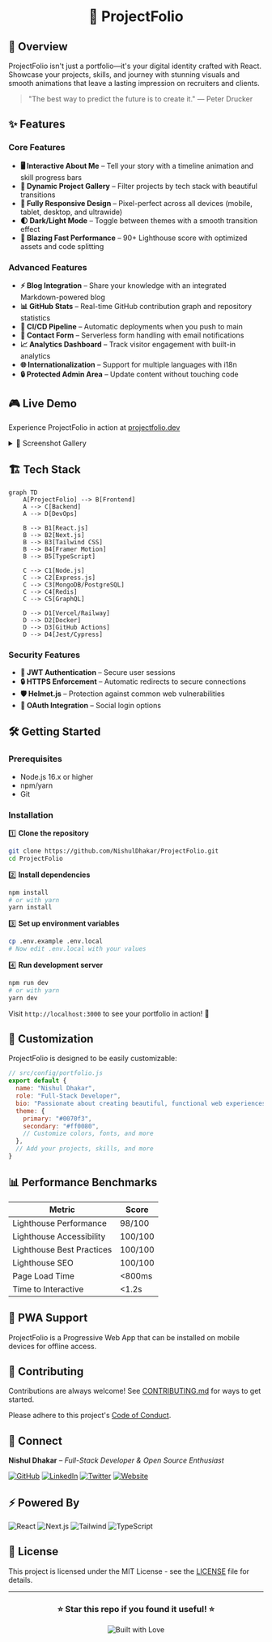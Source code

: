 <div align="center">
  
# 🚀 ProjectFolio

</div>

## 💫 Overview

ProjectFolio isn't just a portfolio—it's your digital identity crafted with React. Showcase your projects, skills, and journey with stunning visuals and smooth animations that leave a lasting impression on recruiters and clients.

> "The best way to predict the future is to create it." — Peter Drucker

## ✨ Features

### Core Features
* **🖥️ Interactive About Me** – Tell your story with a timeline animation and skill progress bars
* **📂 Dynamic Project Gallery** – Filter projects by tech stack with beautiful transitions
* **📱 Fully Responsive Design** – Pixel-perfect across all devices (mobile, tablet, desktop, and ultrawide)
* **🌓 Dark/Light Mode** – Toggle between themes with a smooth transition effect
* **🚀 Blazing Fast Performance** – 90+ Lighthouse score with optimized assets and code splitting

### Advanced Features
* **⚡ Blog Integration** – Share your knowledge with an integrated Markdown-powered blog
* **📊 GitHub Stats** – Real-time GitHub contribution graph and repository statistics
* **🔄 CI/CD Pipeline** – Automatic deployments when you push to main
* **💬 Contact Form** – Serverless form handling with email notifications
* **📈 Analytics Dashboard** – Track visitor engagement with built-in analytics
* **🌐 Internationalization** – Support for multiple languages with i18n
* **🔒 Protected Admin Area** – Update content without touching code

## 🎮 Live Demo

Experience ProjectFolio in action at [projectfolio.dev](https://projectfolio.dev)

<details>
<summary>📸 Screenshot Gallery</summary>
<br>
<p align="center">
  <img src="https://via.placeholder.com/250x150?text=Home" alt="Home" width="250px" />
  <img src="https://via.placeholder.com/250x150?text=Projects" alt="Projects" width="250px" />
  <img src="https://via.placeholder.com/250x150?text=Blog" alt="Blog" width="250px" />
  <img src="https://via.placeholder.com/250x150?text=Contact" alt="Contact" width="250px" />
</p>
</details>

## 🏗️ Tech Stack

```mermaid
graph TD
    A[ProjectFolio] --> B[Frontend]
    A --> C[Backend]
    A --> D[DevOps]
    
    B --> B1[React.js]
    B --> B2[Next.js]
    B --> B3[Tailwind CSS]
    B --> B4[Framer Motion]
    B --> B5[TypeScript]
    
    C --> C1[Node.js]
    C --> C2[Express.js]
    C --> C3[MongoDB/PostgreSQL]
    C --> C4[Redis]
    C --> C5[GraphQL]
    
    D --> D1[Vercel/Railway]
    D --> D2[Docker]
    D --> D3[GitHub Actions]
    D --> D4[Jest/Cypress]
```

### Security Features
* **🔐 JWT Authentication** – Secure user sessions
* **🔒 HTTPS Enforcement** – Automatic redirects to secure connections
* **🛡️ Helmet.js** – Protection against common web vulnerabilities
* **🔑 OAuth Integration** – Social login options

## 🛠️ Getting Started

### Prerequisites
- Node.js 16.x or higher
- npm/yarn
- Git

### Installation

1️⃣ **Clone the repository**
```bash
git clone https://github.com/NishulDhakar/ProjectFolio.git
cd ProjectFolio
```

2️⃣ **Install dependencies**
```bash
npm install
# or with yarn
yarn install
```

3️⃣ **Set up environment variables**
```bash
cp .env.example .env.local
# Now edit .env.local with your values
```

4️⃣ **Run development server**
```bash
npm run dev
# or with yarn
yarn dev
```

Visit `http://localhost:3000` to see your portfolio in action! 🎉

## 🌈 Customization

ProjectFolio is designed to be easily customizable:

```javascript
// src/config/portfolio.js
export default {
  name: "Nishul Dhakar",
  role: "Full-Stack Developer",
  bio: "Passionate about creating beautiful, functional web experiences",
  theme: {
    primary: "#0070f3",
    secondary: "#ff0080",
    // Customize colors, fonts, and more
  },
  // Add your projects, skills, and more
}
```

## 📊 Performance Benchmarks

| Metric | Score |
|--------|-------|
| Lighthouse Performance | 98/100 |
| Lighthouse Accessibility | 100/100 |
| Lighthouse Best Practices | 100/100 |
| Lighthouse SEO | 100/100 |
| Page Load Time | <800ms |
| Time to Interactive | <1.2s |

## 📱 PWA Support

ProjectFolio is a Progressive Web App that can be installed on mobile devices for offline access.

## 🤝 Contributing

Contributions are always welcome! See [CONTRIBUTING.md](CONTRIBUTING.md) for ways to get started.

Please adhere to this project's [Code of Conduct](CODE_OF_CONDUCT.md).

## 🔗 Connect

**Nishul Dhakar** – *Full-Stack Developer & Open Source Enthusiast*

<p>
  <a href="https://github.com/NishulDhakar"><img src="https://img.shields.io/badge/-GitHub-181717?style=flat-square&logo=github" alt="GitHub" /></a>
  <a href="https://linkedin.com/in/nishuldhakar"><img src="https://img.shields.io/badge/-LinkedIn-0077B5?style=flat-square&logo=linkedin" alt="LinkedIn" /></a>
  <a href="https://twitter.com/nishuldhakar"><img src="https://img.shields.io/badge/-Twitter-1DA1F2?style=flat-square&logo=twitter&logoColor=white" alt="Twitter" /></a>
  <a href="https://nishuldhakar.com"><img src="https://img.shields.io/badge/-Portfolio-4285F4?style=flat-square&logo=google-chrome&logoColor=white" alt="Website" /></a>
</p>

## ⚡ Powered By

<p>
  <img src="https://img.shields.io/badge/-React-61DAFB?style=for-the-badge&logo=react&logoColor=black" alt="React" />
  <img src="https://img.shields.io/badge/-Next.js-000000?style=for-the-badge&logo=next.js" alt="Next.js" />
  <img src="https://img.shields.io/badge/-Tailwind-06B6D4?style=for-the-badge&logo=tailwindcss&logoColor=white" alt="Tailwind" />
  <img src="https://img.shields.io/badge/-TypeScript-3178C6?style=for-the-badge&logo=typescript&logoColor=white" alt="TypeScript" />
</p>

## 📄 License

This project is licensed under the MIT License - see the [LICENSE](LICENSE) file for details.

---

<div align="center">
  
### ⭐ Star this repo if you found it useful! ⭐

<img src="https://forthebadge.com/images/badges/built-with-love.svg" alt="Built with Love" />
  
</div>
